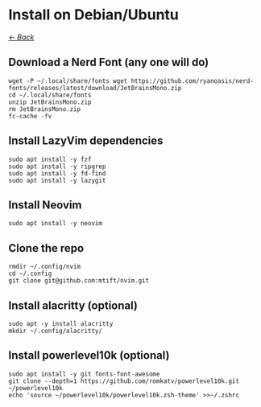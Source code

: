 # Install on Debian/Ubuntu

*[← Back](./../README.md)*

## Download a Nerd Font (any one will do)
```
wget -P ~/.local/share/fonts wget https://github.com/ryanoasis/nerd-fonts/releases/latest/download/JetBrainsMono.zip
cd ~/.local/share/fonts
unzip JetBrainsMono.zip
rm JetBrainsMono.zip
fc-cache -fv
```

## Install LazyVim dependencies
```
sudo apt install -y fzf
sudo apt install -y ripgrep
sudo apt install -y fd-find
sudo apt install -y lazygit
```

## Install Neovim
```
sudo apt install -y neovim
```

## Clone the repo
```
rmdir ~/.config/nvim
cd ~/.config
git clone git@github.com:mtift/nvim.git
```

## Install alacritty (optional)
```
sudo apt -y install alacritty
mkdir ~/.config/alacritty/
```

## Install powerlevel10k (optional)
```
sudo apt install -y git fonts-font-awesome
git clone --depth=1 https://github.com/romkatv/powerlevel10k.git ~/powerlevel10k
echo 'source ~/powerlevel10k/powerlevel10k.zsh-theme' >>~/.zshrc
```
